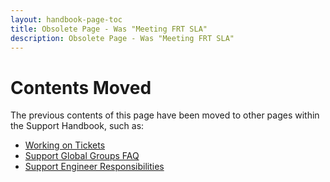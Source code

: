 ```yaml
---
layout: handbook-page-toc
title: Obsolete Page - Was "Meeting FRT SLA"
description: Obsolete Page - Was "Meeting FRT SLA"
---
```


# Contents Moved

The previous contents of this page have been moved to other pages within
the Support Handbook, such as:

- [Working on Tickets](./working-on-tickets.html)
- [Support Global Groups FAQ](../support-global-groups/sgg-faq.html)
- [Support Engineer Responsibilities](../support-engineer-responsibilities.html)
